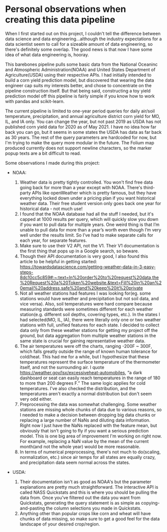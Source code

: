 # Personal observations when creating this data pipeline

When I first started out on this project, I couldn't tell the difference between data science and data engineering...although the industry expectations for a data scientist seem to call for a sizeable amount of data engineering, so there's definitely some overlap. The good news is that now I have some idea of what data engineering is, hooray.

This barebones pipeline pulls some basic data from the National Oceaninc and Atmospheric Administration(NOAA) and United States Department of Agriculture(USDA) using their respective APIs. I had initially intended to build a corn yield prediction model, but discovered that wearing the data engineer cap suits my interests better, and chose to concentrate on the pipeline construction itself. But that being said, constructing a toy yield prediction model off this pipeline is fairly simple if you know how to work with pandas and scikit-learn.

The current pipeline is limited to one-year period queries for daily air/soil temperature, precipitation, and annual agriculture district corn yield for MO, IL, and IA only. You can change the year, but not past 2019 as USDA has not published corn yield data for 2020 as of May 2021. I have no idea how far back you can go, but it seems in some states the USDA has data as far back as 30 years. The rest of the query parameters are hardcoded for now, but I'm trying to make the query more modular in the future. The Folium map produced currently does not support newline characters, so the marker popup texts are a bit difficult to read.

Some observations I made during this project:
 - NOAA:
   1. Weather data is pretty tightly controlled. You won't find free data going back for more than a year except with NOAA. There's third-party APIs like openWeather which is pretty famous, but they have everything locked down under a pricing plan if you want historical weather data. Their free student version only goes back one year for historical data - not much use!
   2. I found that the NOAA database had all the stuff I needed, but it's capped at 1000 results per query, which will quickly slow you down if you want to pull data for multiple years. One weird thing is that I’m unable to pull data for more than a year’s worth even though I’m very well under the results limit. So I’ve had to make separate calls for each year, for separate features.
   3. Make sure to use their V2 API, not the V1. Their V1 documentation is the first thing that pops up in a Google search, so beware.
   4. Though their API documentation is very good, I also found this article to be helpful in getting started: https://towardsdatascience.com/getting-weather-data-in-3-easy-steps-8dc10cc5c859#:~:text=In%20order%20to%20request%20data,the%20Request%20a%20Token%20website.&text=Fill%20in%20an%20email%20address,safe%20and%20keep%20it%20private
   5. Not all weather stations had features I was looking for(eg. some stations would have weather and precipitation but not soil data, and vice versa). Also, soil temperatures were hard compare because measuring standards were sometimes different for each weather station(e.g. different soil depths, covering types, etc.). In the states I had selected(MO, IL, IA), there were literally only one or two weather stations with full, unified features for each state. I decided to collect data only from these weather stations for getting my project off the ground, but data aggregation from multiple weather stations in the same state is crucial for gaining representative weather data.
   6. The air temperatures were off the charts, ranging -200F ~ 300F, which falls greatly outside the range of known human tolerance for cold/heat. This had me for a while, but I hypothesize that these temperatures represent the surface temperature of the thermometer itself, and not the surrounding air. I quote https://weather.gov/lsx/excessiveheat-automobiles, “a dark dashboard or seat can easily reach temperatures in the range of 180 to more than 200 degrees F.” The same logic applies for cold temperatures. I've also checked the distribution, and the temperatures aren't exactly a normal distribution but don't seem very odd either.
   7. Preprocessing the data was somewhat challenging. Some weather stations are missing whole chunks of data due to various reasons, so I needed to make a decision between dropping big data chunks or replacing a large number of NaNs and diluting data information. Right now I just have the NaNs replaced with the feature mean, but obviously that isn't going to fly if you want a serious prediction model. This is one big area of improvement I'm working on right now. For example, replacing a NaN value by the mean of the current month(and not the whole year) would be more reasonable.
   8. In terms of numerical preprocessing, there's not much to do(scaling, normalization, etc.) since air temps for all states are equally crazy, and precipitation data seem normal across the states.
  
 - USDA:
   1. Their documentation isn't as good as NOAA's but the parameter explanations are pretty much straightforward. The interactive API is called NASS Quickstats and this is where you should be pulling the data from. Once you've filtered out the data you want from Quickstats, generating the query statement is as simple as copying-and-pasting the column selections you made in Quickstats.
   2. Anything other than popular crops like corn and wheat will have chunks of data missing, so make sure to get a good feel for the data landscape of your desired crop/region.
